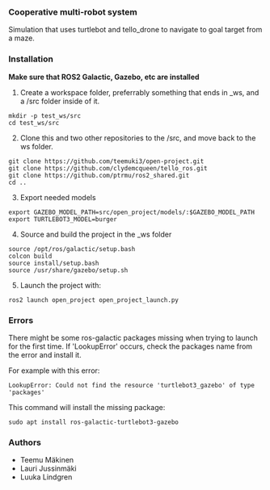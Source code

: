 ### Cooperative multi-robot system

Simulation that uses turtlebot and tello_drone to navigate to goal target from a maze.

### Installation
**Make sure that ROS2 Galactic, Gazebo, etc are installed**
1. Create a workspace folder, preferrably something that ends in _ws, and a /src folder inside of it.
```
mkdir -p test_ws/src
cd test_ws/src
```
2. Clone this and two other repositories to the /src, and move back to the ws folder.
```
git clone https://github.com/teemuki3/open-project.git
git clone https://github.com/clydemcqueen/tello_ros.git
git clone https://github.com/ptrmu/ros2_shared.git
cd ..
```
3. Export needed models
```
export GAZEBO_MODEL_PATH=src/open_project/models/:$GAZEBO_MODEL_PATH
export TURTLEBOT3_MODEL=burger
```
4. Source and build the project in the _ws folder
```
source /opt/ros/galactic/setup.bash
colcon build
source install/setup.bash
source /usr/share/gazebo/setup.sh
```
5. Launch the project with:
```
ros2 launch open_project open_project_launch.py
```

### Errors
There might be some ros-galactic packages missing when trying to launch for the first time. If 'LookupError' occurs, check the packages name from the error and install it.

For example with this error: 
```
LookupError: Could not find the resource 'turtlebot3_gazebo' of type 'packages'
```
This command will install the missing package:
```
sudo apt install ros-galactic-turtlebot3-gazebo
```

### Authors
- Teemu Mäkinen
- Lauri Jussinmäki
- Luuka Lindgren
